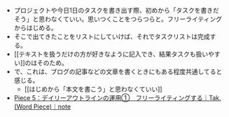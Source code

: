 - プロジェクトや今日1日のタスクを書き出す際、初めから「タスクを書きだそう」と思わなくていい。思いつくことをつらつらと。フリーライティングからはじめる。
- そこで出てきたことをリストにしていけば、それでタスクリストは完成する。
- [[テキストを扱うだけの方が好きなように記入でき、結果タスクも扱いやすい]]のはそのため。
- で、これは、ブログの記事などの文章を書くときにもある程度共通してると感じる。
	- [[はじめから「本文を書こう」と思わなくていい]]
- [Piece 5：デイリーアウトラインの運用①　フリーライティングする｜Tak. (Word Piece)｜note](https://note.com/takwordpiece/n/nf2ed8cd8d2dc?magazine_key=mfd2b3b4e7140)